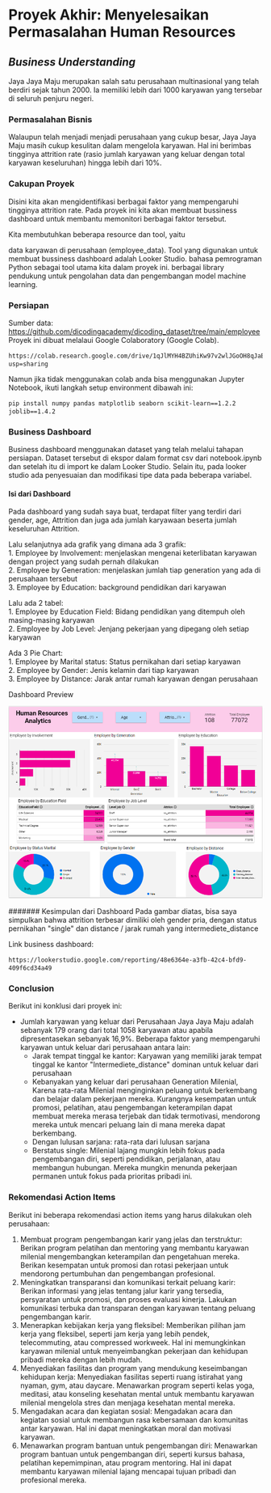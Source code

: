 # Proyek Akhir: Menyelesaikan Permasalahan Human Resources

## ***Business Understanding***

Jaya Jaya Maju merupakan salah satu perusahaan multinasional yang telah berdiri sejak tahun 2000. Ia memiliki lebih dari 1000 karyawan yang tersebar di seluruh penjuru negeri. 


### Permasalahan Bisnis
Walaupun telah menjadi menjadi perusahaan yang cukup besar, Jaya Jaya Maju masih cukup kesulitan dalam mengelola karyawan. Hal ini berimbas tingginya attrition rate (rasio jumlah karyawan yang keluar dengan total karyawan keseluruhan) hingga lebih dari 10%.

### Cakupan Proyek

Disini kita akan mengidentifikasi berbagai faktor yang mempengaruhi tingginya attrition rate. Pada proyek ini kita akan membuat bussiness dashboard untuk membantu memonitori berbagai faktor tersebut.

Kita membutuhkan beberapa resource dan tool, yaitu

data karyawan di perusahaan (employee_data).
Tool yang digunakan untuk membuat bussiness dashboard adalah Looker Studio.
bahasa pemrograman Python sebagai tool utama kita dalam proyek ini.
berbagai library pendukung untuk pengolahan data dan pengembangan model machine learning.

### Persiapan
Sumber data: https://github.com/dicodingacademy/dicoding_dataset/tree/main/employee <br>
Proyek ini dibuat melalaui Google Colaboratory (Google Colab).
```
https://colab.research.google.com/drive/1qJlMYH4BZUhiKw97v2wlJGoOH8qJaBe7?usp=sharing
```
Namun jika tidak menggunakan colab anda bisa menggunakan Jupyter Notebook, ikuti langkah setup environment dibawah ini:
```
pip install numpy pandas matplotlib seaborn scikit-learn==1.2.2 joblib==1.4.2
```

### Business Dashboard
Business dashboard menggunakan dataset yang telah melalui tahapan persiapan. Dataset tersebut di ekspor dalam format csv dari notebook.ipynb dan setelah itu di import ke dalam Looker Studio. Selain itu, pada looker studio ada penyesuaian dan modifikasi tipe data pada beberapa variabel. 

#### Isi dari Dashboard
Pada dashboard yang sudah saya buat, terdapat filter yang terdiri dari gender, age, Attrition dan juga ada jumlah karyawaan beserta jumlah keseluruhan Attrition. <br>

Lalu selanjutnya ada grafik yang dimana ada 3 grafik: <br>
    1. Employee by Involvement: menjelaskan mengenai keterlibatan karyawan dengan project yang sudah pernah dilakukan <br>
    2. Employee by Generation: menjelaskan jumlah tiap generation yang ada di perusahaan tersebut<br>
    3. Employee by Education: background pendidikan dari karyawan<br>
    
Lalu ada 2 tabel: <br>
    1. Employee by Education Field: Bidang pendidikan yang ditempuh oleh masing-masing karyawan<br>
    2. Employee by Job Level: Jenjang pekerjaan yang dipegang oleh setiap karyawan<br>
    
Ada 3 Pie Chart: <br>
    1. Employee by Marital status: Status pernikahan dari setiap karyawan<br>
    2. Employee by Gender: Jenis kelamin dari tiap karyawan<br>
    3. Employee by Distance: Jarak antar rumah karyawan dengan perusahaan<br>

 Dashboard Preview

![Human Resources Dashboard Preview](https://github.com/ariniamsr/Submission-Pertama-Menyelesaikan-Permasalahan-Human-Resources/blob/main/Result.png)

####### Kesimpulan dari Dashboard
Pada gambar diatas, bisa saya simpulkan bahwa attrition terbesar dimiliki oleh gender pria, dengan status pernikahan "single" dan distance / jarak rumah yang intermediete_distance
    
Link business dashboard:
```
https://lookerstudio.google.com/reporting/48e6364e-a3fb-42c4-bfd9-409f6cd34a49
```

### Conclusion
Berikut ini konklusi dari proyek ini:

- Jumlah karyawan yang keluar dari Perusahaan Jaya Jaya Maju adalah sebanyak 179 orang dari total 1058 karyawan atau apabila dipresentasekan sebanyak 16,9%.
Beberapa faktor yang mempengaruhi karyawan untuk keluar dari perusahaan antara lain:
    - Jarak tempat tinggal ke kantor: Karyawan yang memiliki jarak tempat tinggal ke kantor "Intermediete_distance" dominan untuk keluar dari perusahaan
    - Kebanyakan yang keluar dari perusahaan Generation Milenial, Karena rata-rata Milenial menginginkan peluang untuk berkembang dan belajar dalam pekerjaan mereka. Kurangnya kesempatan untuk promosi, pelatihan, atau pengembangan keterampilan dapat membuat mereka merasa terjebak dan tidak termotivasi, mendorong mereka untuk mencari peluang lain di mana mereka dapat berkembang.
    - Dengan lulusan sarjana: rata-rata dari lulusan sarjana
    - Berstatus single:  Milenial lajang mungkin lebih fokus pada pengembangan diri, seperti pendidikan, perjalanan, atau membangun hubungan. Mereka mungkin menunda pekerjaan permanen untuk fokus pada prioritas pribadi ini.

### Rekomendasi Action Items 
Berikut ini beberapa rekomendasi action items yang harus dilakukan oleh perusahaan:

1. Membuat program pengembangan karir yang jelas dan terstruktur: Berikan program pelatihan dan mentoring yang membantu karyawan milenial mengembangkan keterampilan dan pengetahuan mereka. Berikan kesempatan untuk promosi dan rotasi pekerjaan untuk mendorong pertumbuhan dan pengembangan profesional.
2. Meningkatkan transparansi dan komunikasi terkait peluang karir: Berikan informasi yang jelas tentang jalur karir yang tersedia, persyaratan untuk promosi, dan proses evaluasi kinerja. Lakukan komunikasi terbuka dan transparan dengan karyawan tentang peluang pengembangan karir.
3. Menerapkan kebijakan kerja yang fleksibel: Memberikan pilihan jam kerja yang fleksibel, seperti jam kerja yang lebih pendek, telecommuting, atau compressed workweek. Hal ini memungkinkan karyawan milenial untuk menyeimbangkan pekerjaan dan kehidupan pribadi mereka dengan lebih mudah.
4. Menyediakan fasilitas dan program yang mendukung keseimbangan kehidupan kerja: Menyediakan fasilitas seperti ruang istirahat yang nyaman, gym, atau daycare. Menawarkan program seperti kelas yoga, meditasi, atau konseling kesehatan mental untuk membantu karyawan milenial mengelola stres dan menjaga kesehatan mental mereka.
5. Mengadakan acara dan kegiatan sosial: Mengadakan acara dan kegiatan sosial untuk membangun rasa kebersamaan dan komunitas antar karyawan. Hal ini dapat meningkatkan moral dan motivasi karyawan.
6. Menawarkan program bantuan untuk pengembangan diri: Menawarkan program bantuan untuk pengembangan diri, seperti kursus bahasa, pelatihan kepemimpinan, atau program mentoring. Hal ini dapat membantu karyawan milenial lajang mencapai tujuan pribadi dan profesional mereka.
